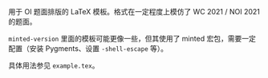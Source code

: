 用于 OI 题面排版的 LaTeX 模板。格式在一定程度上模仿了 WC 2021 / NOI 2021 的题面。

`minted-version` 里面的模板可能更像一些，但其使用了 minted 宏包，需要一定配置（安装 Pygments、设置 `-shell-escape` 等）。

具体用法参见 `example.tex`。
